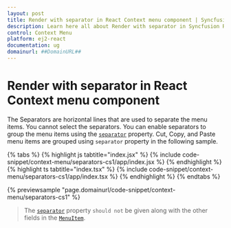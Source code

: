 ```yaml
---
layout: post
title: Render with separator in React Context menu component | Syncfusion
description: Learn here all about Render with separator in Syncfusion React Context menu component of Syncfusion Essential JS 2 and more.
control: Context Menu  
platform: ej2-react
documentation: ug
domainurl: ##DomainURL##
---
```

# Render with separator in React Context menu component

The Separators are horizontal lines that are used to separate the menu items. You cannot select the separators. You can enable separators to group the menu items using the [`separator`](https://ej2.syncfusion.com/react/documentation/api/context-menu/menuItemModel/#separator) property. Cut, Copy, and Paste menu items are grouped using `separator` property in the following sample.

{% tabs %}
{% highlight js tabtitle="index.jsx" %}
{% include code-snippet/context-menu/separators-cs1/app/index.jsx %}
{% endhighlight %}
{% highlight ts tabtitle="index.tsx" %}
{% include code-snippet/context-menu/separators-cs1/app/index.tsx %}
{% endhighlight %}
{% endtabs %}

 {% previewsample "page.domainurl/code-snippet/context-menu/separators-cs1" %}

> The [`separator`](https://ej2.syncfusion.com/react/documentation/api/context-menu/menuItemModel/#separator) property `should not` be given along with
the other fields in the [`MenuItem`](https://ej2.syncfusion.com/react/documentation/api/context-menu/menuItemModel/).
